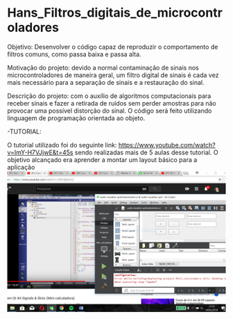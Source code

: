 # Hans_Filtros_digitais_de_microcontroladores
Objetivo: Desenvolver o código capaz de reproduzir o comportamento de filtros comuns, como passa baixa e passa alta.

Motivação do projeto: devido a normal contaminação de sinais nos microcontroladores de maneira geral, um filtro digital de sinais é cada vez mais necessário para a separação de sinais e a restauração do sinal.

Descrição do projeto: com o auxílio de algoritmos computacionais para receber sinais e fazer a retirada de ruídos sem perder amostras para não provocar uma possível distorção do sinal. O código será feito utilizando linguagem de programação orientada ao objeto.

-TUTORIAL:

O tutorial utilizado foi do seguinte link: https://www.youtube.com/watch?v=ImY-H7VJjwE&t=45s sendo realizadas mais de 5 aulas desse tutorial. O objetivo alcançado era aprender a montar um layout básico para a aplicação
![Tutorial](Tutorial.PNG)
